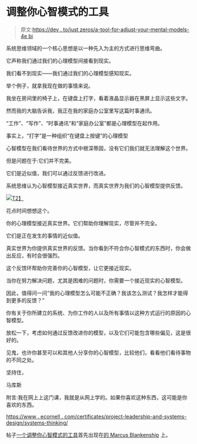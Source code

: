 # 调整你心智模式的工具

> 原文:[https://dev . to/just zeros/a-tool-for-adjust-your-mental-models-4e bi](https://dev.to/justzeros/a-tool-for-adjusting-your-mental-models-4ebi)

系统思维领域的一个核心思想是以一种先入为主的方式进行思维弯曲。

它声称我们通过我们的心理模型间接看到现实。

我们看不到现实——我们通过我们的心理模型感知现实。

举个例子，就拿我现在做的事情来说。

我坐在房间里的椅子上，在键盘上打字，看着液晶显示器在黑屏上显示这些文字。

然而我的大脑告诉我，我正在我的家庭办公室里写这篇时事通讯。

“工作”、“写作”、“时事通讯”和“家庭办公室”都是心理模型在起作用。

事实上，“打字”是一种组织“在键盘上按键”的心理模型

心智模型在我们看待世界的方式中根深蒂固，没有它们我们就无法理解这个世界。

但是问题在于:它们并不完美。

它们是近似值，我们可以通过反馈进行改进。

系统思维认为心智模型接近真实世界，而真实世界为我们的心智模型提供反馈。

[![](../Images/bda0fd5611ea88828f4fcae3f5e44d94.png)T2】](https://res.cloudinary.com/practicaldev/image/fetch/s--WAu7R2t9--/c_limit%2Cf_auto%2Cfl_progressive%2Cq_auto%2Cw_880/https://marcusblankenship.com/wp-content/uploads/2019/05/Picture1.png)

花点时间想想这个。

你的心理模型接近真实世界。它们帮助你理解现实，尽管并不完全。

它们是正在发生的事情的近似值。

真实世界为你提供真实世界的反馈。当你看到不符合你心智模式的东西时，你会做出反应，有时会很强烈。

这个反馈环帮助你完善你的心智模型，让它更接近现实。

当你在努力解决问题，尤其是困难的问题时，你需要一个接近现实的心智模型。

因此，值得问一问“我的心理模型怎么可能不正确？我该怎么测试？我怎样才能得到更多的反馈？”

你有关于你所建立的系统、为你工作的人以及所有事情以这种方式运行的原因的心智模型。

放松一下，考虑如何通过反馈改进你的模型，以及它们可能包含哪些偏见，这是很好的。

见鬼，也许你甚至可以和其他人分享你的心智模型，比较他们，看看他们看待事物的不同之处。

坚持住，

马库斯

附言:我在网上上这门课，我就是从网上学的。如果你喜欢这种东西，这可能是你喜欢的东西。

[https://www . ecornell . com/certificates/project-leadership-and-systems-design/systems-thinking/](https://www.ecornell.com/certificates/project-leadership-and-systems-design/systems-thinking/)

帖子[一个调整你心智模式的工具](https://marcusblankenship.com/a-tool-for-adjusting-your-mental-models/)首先出现在[的 Marcus Blankenship](https://marcusblankenship.com) 上。